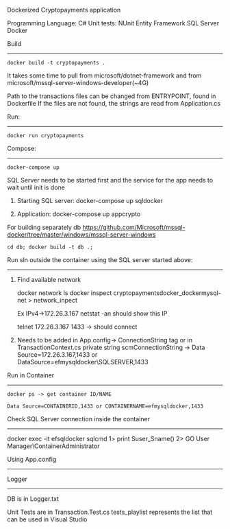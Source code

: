 Dockerized Cryptopayments application

Programming Language: C#
Unit tests: NUnit
Entity Framework
SQL Server
Docker

Build

***************

	docker build -t cryptopayments .

It takes some time to pull from microsoft/dotnet-framework and from microsoft/mssql-server-windows-developer(~4G)

Path to the transactions files can be changed from ENTRYPOINT, found in Dockerfile
If the files are not found, the strings are read from Application.cs

Run:
***************

	docker run cryptopayments


Compose:
***************

	docker-compose up

SQL Server needs to be started first and the service for the app needs to wait until init is done

1. Starting SQL server:
	docker-compose up sqldocker

2. Application:
	docker-compose up appcrypto

For building separately db
	https://github.com/Microsoft/mssql-docker/tree/master/windows/mssql-server-windows

	cd db; docker build -t db .;

Run sln outside the container 
using the SQL server started above:
***************

1. Find available network

	docker network ls
	docker inspect cryptopaymentsdocker_dockermysql-net > network_inpect

	Ex IPv4->172.26.3.167
	netstat -an should show this IP

	telnet 172.26.3.167 1433 -> should connect

2. Needs to be added in App.config-> ConnectionString tag or in TransactionContext.cs
	private string scmConnectionString -> Data Source=172.26.3.167,1433 or DataSource=efmysqldocker\\SQLSERVER,1433
	

Run in Container
***************

	docker ps -> get container ID/NAME 
	
	Data Source=CONTAINERID,1433 or CONTAINERNAME=efmysqldocker,1433

	
Check SQL Server connection inside the container
***************

docker exec -it efsqldocker sqlcmd
1> print Suser_Sname()
2> GO
User Manager\ContainerAdministrator

Using App.config
***************

  <connectionStrings>
    <add name="ConnectionString" connectionString="Data Source=efmysqldocker\\SQLSERVER,1433;Initial Catalog = CryptoPayments.TransactionContext; User Id=sa; Password=Password1; Persist Security Info = True; Connection Timeout=10" providerName="System.Data.SqlClient" />
  </connectionStrings>

Logger
***************

DB is in Logger.txt

Unit Tests are in Transaction.Test.cs
tests_playlist represents the list that can be used in Visual Studio

